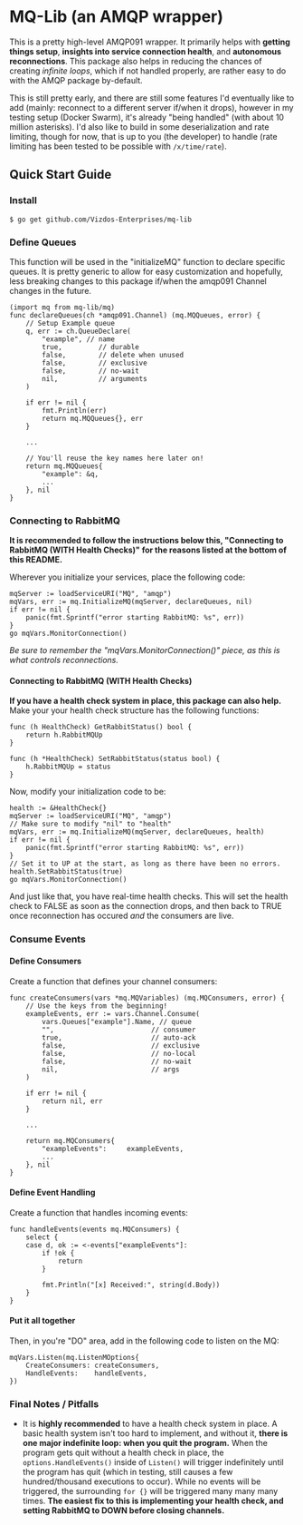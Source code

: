 # MQ-Lib (an AMQP wrapper)

This is a pretty high-level AMQP091 wrapper. It primarily helps with **getting things setup**, **insights into service connection health**, and **autonomous reconnections**. This package also helps in reducing the chances of creating *infinite loops*, which if not handled properly, are rather easy to do with the AMQP package by-default.

This is still pretty early, and there are still some features I'd eventually like to add (mainly: reconnect to a different server if/when it drops), however in my testing setup (Docker Swarm), it's already "being handled" (with about 10 million asterisks). I'd also like to build in some deserialization and rate limiting, though for now, that is up to you (the developer) to handle (rate limiting has been tested to be possible with `/x/time/rate`).

## Quick Start Guide

### Install

```
$ go get github.com/Vizdos-Enterprises/mq-lib
```

### Define Queues

This function will be used in the "initializeMQ" function to declare specific queues. It is pretty generic to allow for easy customization and hopefully, less breaking changes to this package if/when the amqp091 Channel changes in the future.

```
(import mq from mq-lib/mq)
func declareQueues(ch *amqp091.Channel) (mq.MQQueues, error) {
	// Setup Example queue
	q, err := ch.QueueDeclare(
		"example", // name
		true,         // durable
		false,        // delete when unused
		false,        // exclusive
		false,        // no-wait
		nil,          // arguments
	)

	if err != nil {
		fmt.Println(err)
		return mq.MQQueues{}, err
	}

	...

	// You'll reuse the key names here later on!
	return mq.MQQueues{
		"example": &q,
		...
	}, nil
}
```

### Connecting to RabbitMQ

**It is recommended to follow the instructions below this, "Connecting to RabbitMQ (WITH Health Checks)" for the reasons listed at the bottom of this README.**

Wherever you initialize your services, place the following code:

```
mqServer := loadServiceURI("MQ", "amqp")
mqVars, err := mq.InitializeMQ(mqServer, declareQueues, nil)
if err != nil {
	panic(fmt.Sprintf("error starting RabbitMQ: %s", err))
}
go mqVars.MonitorConnection()
```

*Be sure to remember the "mqVars.MonitorConnection()" piece, as this is what controls reconnections.*

#### Connecting to RabbitMQ (WITH Health Checks)
**If you have a health check system in place, this package can also help.** Make your your health check structure has the following functions:

```
func (h HealthCheck) GetRabbitStatus() bool {
	return h.RabbitMQUp
}

func (h *HealthCheck) SetRabbitStatus(status bool) {
	h.RabbitMQUp = status
}
```

Now, modify your initialization code to be:

```
health := &HealthCheck{}
mqServer := loadServiceURI("MQ", "amqp")
// Make sure to modify "nil" to "health"
mqVars, err := mq.InitializeMQ(mqServer, declareQueues, health)
if err != nil {
	panic(fmt.Sprintf("error starting RabbitMQ: %s", err))
}
// Set it to UP at the start, as long as there have been no errors.
health.SetRabbitStatus(true)
go mqVars.MonitorConnection()
```

And just like that, you have real-time health checks. This will set the health check to FALSE as soon as the connection drops, and then back to TRUE once reconnection has occured *and* the consumers are live.

### Consume Events

#### Define Consumers

Create a function that defines your channel consumers:

```
func createConsumers(vars *mq.MQVariables) (mq.MQConsumers, error) {
    // Use the keys from the beginning!
	exampleEvents, err := vars.Channel.Consume(
		vars.Queues["example"].Name, // queue
		"",                        // consumer
		true,                      // auto-ack
		false,                     // exclusive
		false,                     // no-local
		false,                     // no-wait
		nil,                       // args
	)

	if err != nil {
		return nil, err
	}

	...

	return mq.MQConsumers{
		"exampleEvents":     exampleEvents,
		...
	}, nil
}
```

#### Define Event Handling

Create a function that handles incoming events:

```
func handleEvents(events mq.MQConsumers) {
	select {
	case d, ok := <-events["exampleEvents"]:
		if !ok {
			return
		}

		fmt.Println("[x] Received:", string(d.Body))
	}
}
```

#### Put it all together

Then, in you're "DO" area, add in the following code to listen on the MQ:

```
mqVars.Listen(mq.ListenMOptions{
	CreateConsumers: createConsumers,
	HandleEvents:    handleEvents,
})
```

### Final Notes / Pitfalls
- It is **highly recommended** to have a health check system in place. A basic health system isn't too hard to implement, and without it, **there is one major indefinite loop: when you quit the program.** When the program gets quit without a health check in place, the `options.HandleEvents()` inside of `Listen()` will trigger indefinitely until the program has quit (which in testing, still causes a few hundred/thousand executions to occur). While no events will be triggered, the surrounding `for {}` will be triggered many many many times. **The easiest fix to this is implementing your health check, and setting RabbitMQ to DOWN before closing channels.**
